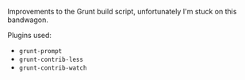 Improvements to the Grunt build script, unfortunately I'm stuck on this bandwagon.

Plugins used:
- `grunt-prompt`
- `grunt-contrib-less`
- `grunt-contrib-watch`
